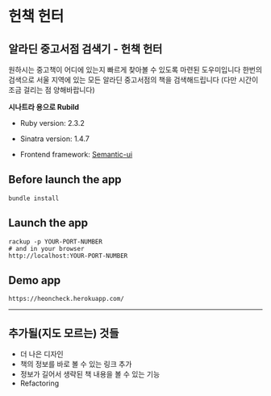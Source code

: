 # 헌책 헌터

## 알라딘 중고서점 검색기 - 헌책 헌터

원하시는 중고책이 어디에 있는지 빠르게 찾아볼 수 있도록 마련된 도우미입니다
한번의 검색으로 서울 지역에 있는 모든 알라딘 중고서점의 책을 검색해드립니다
(다만 시간이 조금 걸리는 점 양해바랍니다)

**시나트라 용으로 Rubild**

* Ruby version: 2.3.2

* Sinatra version: 1.4.7

* Frontend framework: [Semantic-ui](http://semantic-ui.com)

## Before launch the app

    bundle install

## Launch the app

    rackup -p YOUR-PORT-NUMBER
    # and in your browser
    http://localhost:YOUR-PORT-NUMBER

## Demo app

    https://heoncheck.herokuapp.com/

---

## 추가될(지도 모르는) 것들

- 더 나은 디자인
- 책의 정보를 바로 볼 수 있는 링크 추가
- 정보가 길어서 생략된 책 내용을 볼 수 있는 기능
- Refactoring
